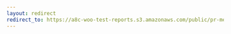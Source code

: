 ```yaml
---
layout: redirect
redirect_to: https://a8c-woo-test-reports.s3.amazonaws.com/public/pr-merge/43272/api/index.html
---
```


